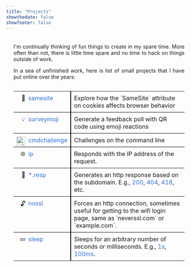 ```yaml
---
title: "Projects"
showthedate: false
showfooter: false
---
```

<style>
.projects {
  padding: 20px;
  display: flex;
  flex-direction: column;
  text-align: justify;
}

.projects a {
    text-decoration: none;
    color: #3273dc;
    transition: text-decoration 0.3s ease;
}

.projects a:hover {
    text-decoration: underline; /* Add underline on hover */
}

.projects table {
  border-collapse: collapse;
  width: 100%;
}

.projects td {
  padding: 8px;
  text-align: left;
  vertical-align: top;
  border-bottom: 1px solid #000;
}

.projects td:first-child {
  text-align: right;
  padding: 0;
  padding-top: 8px;
  padding-left: 8px;
}

.projects td:nth-child(2) {
  border-right: 2px solid #000;
}

.projects tr:last-child td {
  border-bottom: none;
}

.projects img {
  height: auto;
  width: 24px;
}

</style>

<section class="projects">
  I'm continually thinking of fun things to create in my spare time.
  More often than not, there is little time spare and no time to hack on things outside of work.

  In a sea of unfinished work, here is list of small projects that I have put online over the years:

  <table>
    <tr>
      <td>🍪</td>
      <td><a href="//samesite.surveymoji.com">samesite</a></td>
      <td>Explore how the `SameSite` attribute on cookies affects browser behavior</td>
    </tr>
    <tr>
      <td>💡</td>
      <td><a href="//surveymoji.com">surveymoji</a></td>
      <td>Generate a feedback poll with QR code using emoji reactions</td>
    </tr>
    <tr>
      <td><img src="/img/cmd.png" alt="Command line terminal icon"></td>
      <td><a href="//cmdchallenge.com">cmdchallenge</a></td>
      <td>Challenges on the command line</td>
    </tr>
    <tr>
      <td>🌐</td>
      <td><a href="//ip.jarv.org">ip</a></td>
      <td>Responds with the IP address of the request.</td>
    </tr>
    <tr>
      <td>🤯</td>
      <td><a href="//500.resp.jarv.org">*.resp</a></td>
      <td>Generates an http response based on the subdomain. E.g., <a href="//200.resp.jarv.org">200</a>, <a href="//404.resp.jarv.org">404</a>, <a href="//418.resp.jarv.org">418</a>, etc.</td>
    </tr>
    <tr>
      <td>🔓</td>
      <td><a href="//nossl.jarv.org">nossl</a></td>
      <td>Forces an http connection, sometimes useful for getting to the wifi login page, same as `neverssl.com` or `example.com`.</td>
    </tr>
    <tr>
      <td>💤</td>
      <td><a href="//sleep.jarv.org">sleep</a></td>
      <td>Sleeps for an arbitrary number of seconds or milliseconds. E.g., <a href="//sleep.jarv.org/1">1s</a>, <a href="//sleep.jarv.org/100ms">100ms</a>.</td>
    </tr>
  </table>
</section>
